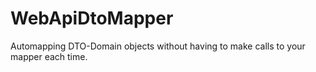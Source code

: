 # WebApiDtoMapper
Automapping DTO-Domain objects without having to make calls to your mapper each time.
